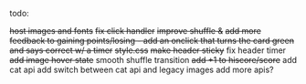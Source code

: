 todo: 

~~host images and fonts~~
~~fix click handler~~
~~improve shuffle &~~
~~add more feedback to gaining points/losing - add an onclick that turns the card green and says correct w/ a timer~~
~~style.css~~
~~make header sticky~~
fix header timer
~~add image hover state~~
smooth shuffle transition
~~add +1 to hiscore/score~~
add cat api
add switch between cat api and legacy images
add more apis?